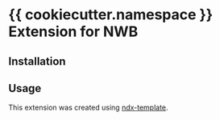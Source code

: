 # {{ cookiecutter.namespace }} Extension for NWB

## Installation


## Usage



This extension was created using [ndx-template](https://github.com/nwb-extensions/ndx-template).
